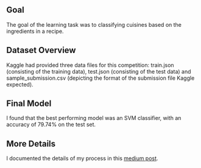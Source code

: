 ## Goal

The goal of the learning task was to classifying cuisines based on the ingredients in a recipe.

## Dataset Overview
Kaggle had provided three data files for this competition: train.json (consisting of the training data), test.json (consisting of the test data) and sample_submission.csv (depicting the format of the submission file Kaggle expected).

## Final Model 
I found that the best performing model was an SVM classifier, with an accuracy of 79.74% on the test set. 

## More Details
I documented the details of my process in this <a href= "https://medium.com/@shrutimisra/whats-cooking-8d75a90a69d7">medium post</a>. 

